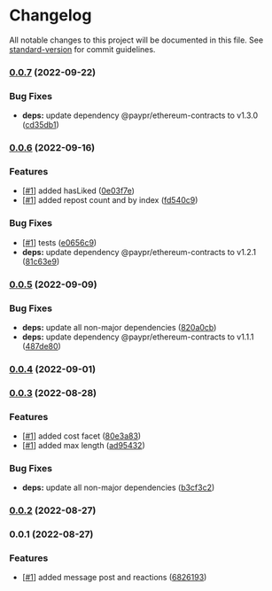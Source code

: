 # Changelog

All notable changes to this project will be documented in this file. See [standard-version](https://github.com/conventional-changelog/standard-version) for commit guidelines.

### [0.0.7](https://github.com/paypr/message-contracts/compare/v0.0.6...v0.0.7) (2022-09-22)

### Bug Fixes

- **deps:** update dependency @paypr/ethereum-contracts to v1.3.0 ([cd35db1](https://github.com/paypr/message-contracts/commit/cd35db1cb4dd27ba0e359da98c048f3d105edb7f))

### [0.0.6](https://github.com/paypr/message-contracts/compare/v0.0.5...v0.0.6) (2022-09-16)

### Features

- [[#1](https://github.com/paypr/message-contracts/issues/1)] added hasLiked ([0e03f7e](https://github.com/paypr/message-contracts/commit/0e03f7e000bef5e9689b262148bf35c99896e85a))
- [[#1](https://github.com/paypr/message-contracts/issues/1)] added repost count and by index ([fd540c9](https://github.com/paypr/message-contracts/commit/fd540c9f80579eeff68ac9c4ade56463b094a488))

### Bug Fixes

- [[#1](https://github.com/paypr/message-contracts/issues/1)] tests ([e0656c9](https://github.com/paypr/message-contracts/commit/e0656c9fa2bc185fa6d49fa01a900a724f63462c))
- **deps:** update dependency @paypr/ethereum-contracts to v1.2.1 ([81c63e9](https://github.com/paypr/message-contracts/commit/81c63e901a877362a972b93900a1b3cffd9796de))

### [0.0.5](https://github.com/paypr/message-contracts/compare/v0.0.4...v0.0.5) (2022-09-09)

### Bug Fixes

- **deps:** update all non-major dependencies ([820a0cb](https://github.com/paypr/message-contracts/commit/820a0cb711cfdfd7400013b8015b185dc4c4f698))
- **deps:** update dependency @paypr/ethereum-contracts to v1.1.1 ([487de80](https://github.com/paypr/message-contracts/commit/487de805d022e2976b368f878e7108f1f61c011f))

### [0.0.4](https://github.com/paypr/message-contracts/compare/v0.0.3...v0.0.4) (2022-09-01)

### [0.0.3](https://github.com/paypr/message-contracts/compare/v0.0.2...v0.0.3) (2022-08-28)

### Features

- [[#1](https://github.com/paypr/message-contracts/issues/1)] added cost facet ([80e3a83](https://github.com/paypr/message-contracts/commit/80e3a8324e631b8bb261e38056e21a9d11a030d0))
- [[#1](https://github.com/paypr/message-contracts/issues/1)] added max length ([ad95432](https://github.com/paypr/message-contracts/commit/ad95432d4ca81693da452c72b22b1a5eeef17fe9))

### Bug Fixes

- **deps:** update all non-major dependencies ([b3cf3c2](https://github.com/paypr/message-contracts/commit/b3cf3c2974b75ad5b55882d79b5314774add3ff3))

### [0.0.2](https://github.com/paypr/message-contracts/compare/v0.0.1...v0.0.2) (2022-08-27)

### 0.0.1 (2022-08-27)

### Features

- [[#1](https://github.com/paypr/message-contracts/issues/1)] added message post and reactions ([6826193](https://github.com/paypr/message-contracts/commit/682619385854d897b225e00b25ef4d15ef637bba))

